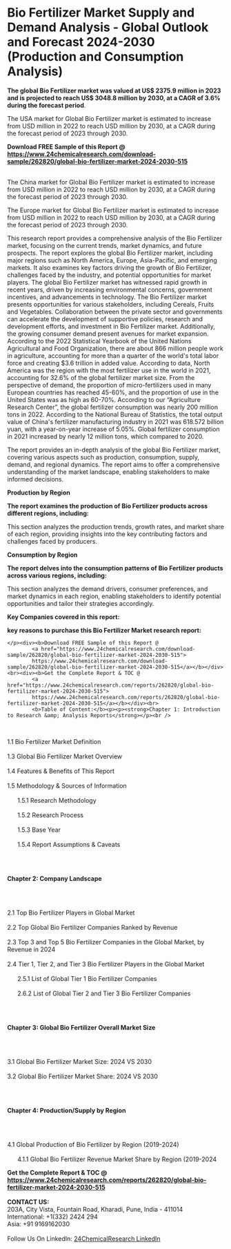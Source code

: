 <h1>Bio Fertilizer Market Supply and Demand Analysis - Global Outlook and Forecast 2024-2030 (Production and Consumption Analysis)</h1><p><strong>The global Bio Fertilizer market was valued at US$ 2375.9 million in 2023 and is projected to reach US$ 3048.8 million by 2030, at a CAGR of 3.6% during the forecast period</strong>.</p><p>
</p><p>The USA market for Global Bio Fertilizer market is estimated to increase from USD million in 2022 to reach USD million by 2030, at a CAGR during the forecast period of 2023 through 2030.</p><div><b>Download FREE Sample of this Report @ 
            <a href="https://www.24chemicalresearch.com/download-sample/262820/global-bio-fertilizer-market-2024-2030-515">
            https://www.24chemicalresearch.com/download-sample/262820/global-bio-fertilizer-market-2024-2030-515</a></b></div><br><p>
</p><p>The China market for Global Bio Fertilizer market is estimated to increase from USD million in 2022 to reach USD million by 2030, at a CAGR during the forecast period of 2023 through 2030.</p><p>
</p><p>The Europe market for Global Bio Fertilizer market is estimated to increase from USD million in 2022 to reach USD million by 2030, at a CAGR during the forecast period of 2023 through 2030.</p><p>
</p><p>This research report provides a comprehensive analysis of the Bio Fertilizer market, focusing on the current trends, market dynamics, and future prospects. The report explores the global Bio Fertilizer market, including major regions such as North America, Europe, Asia-Pacific, and emerging markets. It also examines key factors driving the growth of Bio Fertilizer, challenges faced by the industry, and potential opportunities for market players. The global Bio Fertilizer market has witnessed rapid growth in recent years, driven by increasing environmental concerns, government incentives, and advancements in technology. The Bio Fertilizer market presents opportunities for various stakeholders, including Cereals, Fruits and Vegetables. Collaboration between the private sector and governments can accelerate the development of supportive policies, research and development efforts, and investment in Bio Fertilizer market. Additionally, the growing consumer demand present avenues for market expansion.  According to the 2022 Statistical Yearbook of the United Nations Agricultural and Food Organization, there are about 866 million people work in agriculture, accounting for more than a quarter of the world's total labor force and creating $3.6 trillion in added value. According to data, North America was the region with the most fertilizer use in the world in 2021, accounting for 32.6% of the global fertilizer market size. From the perspective of demand, the proportion of micro-fertilizers used in many European countries has reached 45-60%, and the proportion of use in the United States was as high as 60-70%. According to our “Agriculture Research Center”, the global fertilizer consumption was nearly 200 million tons in 2022. According to the National Bureau of Statistics, the total output value of China's fertilizer manufacturing industry in 2021 was 618.572 billion yuan, with a year-on-year increase of 5.05%. Global fertilizer consumption in 2021 increased by nearly 12 million tons, which compared to 2020.</p><p>
</p><p>The report provides an in-depth analysis of the global Bio Fertilizer market, covering various aspects such as production, consumption, supply, demand, and regional dynamics. The report aims to offer a comprehensive understanding of the market landscape, enabling stakeholders to make informed decisions.</p><p>
</p><p><strong>Production by Region</strong></p><p>
</p><p><strong>The report examines the production of Bio Fertilizer products across different regions, including:</strong></p><p>
</p><p>
</p><p>This section analyzes the production trends, growth rates, and market share of each region, providing insights into the key contributing factors and challenges faced by producers.</p><p>
</p><p><strong>Consumption by Region</strong></p><p>
</p><p><strong>The report delves into the consumption patterns of Bio Fertilizer products across various regions, including:</strong></p><p>
</p><p>
</p><p>This section analyzes the demand drivers, consumer preferences, and market dynamics in each region, enabling stakeholders to identify potential opportunities and tailor their strategies accordingly.</p><p>
<strong>Key Companies covered in this report:</strong></p><p>
</p><p>
</p><p><strong>key reasons to purchase this Bio Fertilizer Market research report:</strong></p><p>

	</p><div><b>Download FREE Sample of this Report @ 
            <a href="https://www.24chemicalresearch.com/download-sample/262820/global-bio-fertilizer-market-2024-2030-515">
            https://www.24chemicalresearch.com/download-sample/262820/global-bio-fertilizer-market-2024-2030-515</a></b></div><br><div><b>Get the Complete Report & TOC @ 
            <a href="https://www.24chemicalresearch.com/reports/262820/global-bio-fertilizer-market-2024-2030-515">
            https://www.24chemicalresearch.com/reports/262820/global-bio-fertilizer-market-2024-2030-515</a></b></div><br>
            <b>Table of Content:</b><p><p><strong>Chapter 1: Introduction to Research &amp; Analysis Reports</strong></p><br />
<br />
<p>1.1 Bio Fertilizer Market Definition<br /><br />
1.3 Global Bio Fertilizer Market Overview<br /><br />
1.4 Features &amp; Benefits of This Report<br /><br />
1.5 Methodology &amp; Sources of Information<br /><br />
&nbsp;&nbsp;&nbsp;&nbsp;&nbsp; 1.5.1 Research Methodology<br /><br />
&nbsp;&nbsp;&nbsp;&nbsp;&nbsp; 1.5.2 Research Process<br /><br />
&nbsp;&nbsp;&nbsp;&nbsp;&nbsp; 1.5.3 Base Year<br /><br />
&nbsp;&nbsp;&nbsp;&nbsp;&nbsp; 1.5.4 Report Assumptions &amp; Caveats</p><br />
<br />
<p><strong>Chapter 2: Company Landscape</strong></p><br />
<br />
<p>2.1 Top Bio Fertilizer Players in Global Market<br /><br />
2.2 Top Global Bio Fertilizer Companies Ranked by Revenue<br /><br />
2.3 Top 3 and Top 5 Bio Fertilizer Companies in the Global Market, by Revenue in 2024<br /><br />
2.4 Tier 1, Tier 2, and Tier 3 Bio Fertilizer Players in the Global Market<br /><br />
&nbsp;&nbsp;&nbsp;&nbsp;&nbsp; 2.5.1 List of Global Tier 1 Bio Fertilizer Companies<br /><br />
&nbsp;&nbsp;&nbsp;&nbsp;&nbsp; 2.6.2 List of Global Tier 2 and Tier 3 Bio Fertilizer Companies</p><br />
<br />
<p><strong>Chapter 3: Global Bio Fertilizer Overall Market Size</strong></p><br />
<br />
<p>3.1 Global Bio Fertilizer Market Size: 2024 VS 2030<br /><br />
3.2 Global Bio Fertilizer Market Share: 2024 VS 2030</p><br />
<br />
<p><strong>Chapter 4: Production/Supply by Region</strong></p><br />
<br />
<p>4.1 Global Production of Bio Fertilizer by Region (2019-2024)<br /><br />
&nbsp;&nbsp;&nbsp;&nbsp;&nbsp; 4.1.1 Global Bio Fertilizer Revenue Market Share by Region (2019-2024</p><div><b>Get the Complete Report & TOC @ 
            <a href="https://www.24chemicalresearch.com/reports/262820/global-bio-fertilizer-market-2024-2030-515">
            https://www.24chemicalresearch.com/reports/262820/global-bio-fertilizer-market-2024-2030-515</a></b></div><br><b>CONTACT US:</b><br>
            203A, City Vista, Fountain Road, Kharadi, Pune, India - 411014<br>
            International: +1(332) 2424 294<br>
            Asia: +91 9169162030 <br><br>
            Follow Us On LinkedIn: <a href="https://www.linkedin.com/company/24chemicalresearch/">24ChemicalResearch LinkedIn</a>